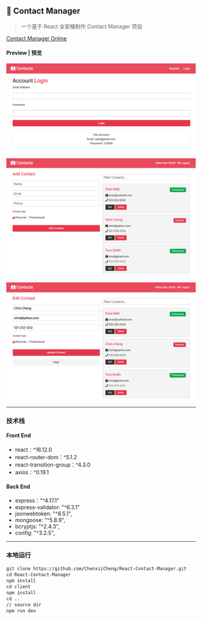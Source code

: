 ## 📮 Contact Manager

> 一个基于 React 全家桶制作 Contact Manager 项目

[ Contact Manager Online ](https://contact.chenxii.xyz)

#### Preview | 预览

![image-20191024232242863](./imgs/contact1.png)

![image-20191024234724936](./imgs/contact2.png)

![image-20191024234724936](./imgs/contact3.png)

---

### 技术栈

#### Front End

- react：^16.12.0
- react-router-dom：^5.1.2
- react-transition-group：^4.3.0
- axios：^0.19.1

#### Back End

- express："^4.17.1"
- express-validator: "^6.3.1"
- jsonwebtoken: "^8.5.1",
- mongoose: "^5.8.9",
- bcryptjs: "^2.4.3",
- config: "^3.2.5",

---

### 本地运行

```
git clone https://github.com/ChenxiiCheng/React-Contact-Manager.git
cd React-Contact-Manager
npm install
cd client
npm install
cd ..
// source dir
npm run dev
```
